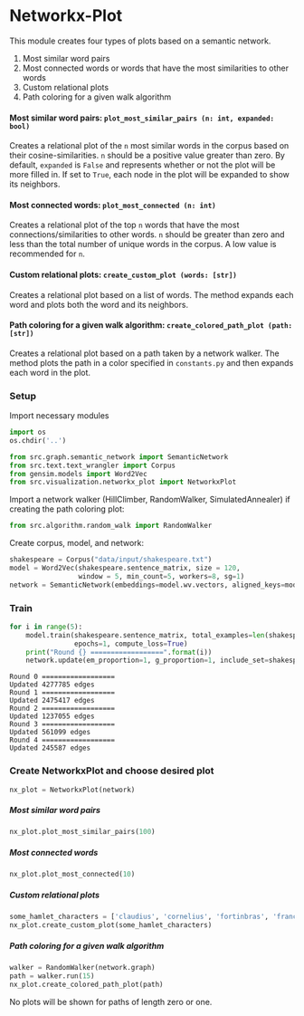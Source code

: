 # Networkx-Plot

This module creates four types of plots based on a semantic network.   
1. Most similar word pairs
2. Most connected words or words that have the most similarities to other words
3. Custom relational plots 
4. Path coloring for a given walk algorithm

#### Most similar word pairs:  `plot_most_similar_pairs (n: int, expanded: bool)`
Creates a relational plot of the `n` most similar words in the corpus based on their cosine-similarities.  `n` should be a positive value greater than zero.  By default, `expanded` is `False` and represents whether or not the plot will be more filled in. If set to `True`, each node in the plot will be expanded to show its neighbors.  

#### Most connected words: `plot_most_connected (n: int)`
Creates a relational plot of the top `n` words that have the most connections/similarities to other words.  `n` should be greater than zero and less than the total number of unique words in the corpus. A low value is recommended for `n`.

#### Custom relational plots: `create_custom_plot (words: [str])`
Creates a relational plot based on a list of words.  The method expands each word and plots both the word and its neighbors.   

#### Path coloring for a given walk algorithm: `create_colored_path_plot (path: [str])`
Creates a relational plot based on a path taken by a network walker.  The method plots the path in a color specified in `constants.py` and then expands each word in the plot.  


### Setup
Import necessary modules


```python
import os
os.chdir('..')
```


```python
from src.graph.semantic_network import SemanticNetwork
from src.text.text_wrangler import Corpus
from gensim.models import Word2Vec
from src.visualization.networkx_plot import NetworkxPlot
```

Import a network walker (HillClimber, RandomWalker, SimulatedAnnealer) if creating the path coloring plot:

```python
from src.algorithm.random_walk import RandomWalker
```

Create corpus, model, and network:

```python
shakespeare = Corpus("data/input/shakespeare.txt")
model = Word2Vec(shakespeare.sentence_matrix, size = 120,
                 window = 5, min_count=5, workers=8, sg=1)
network = SemanticNetwork(embeddings=model.wv.vectors, aligned_keys=model.wv.index2word)
```

### Train


```python
for i in range(5):
    model.train(shakespeare.sentence_matrix, total_examples=len(shakespeare.sentence_matrix),
                epochs=1, compute_loss=True)
    print("Round {} ==================".format(i))
    network.update(em_proportion=1, g_proportion=1, include_set=shakespeare.nouns, stop_set=shakespeare.stopwords, thresh=0.8, verbose=True)
```

    Round 0 ==================
    Updated 4277785 edges
    Round 1 ==================
    Updated 2475417 edges
    Round 2 ==================
    Updated 1237055 edges
    Round 3 ==================
    Updated 561099 edges
    Round 4 ==================
    Updated 245587 edges
    

### Create NetworkxPlot and choose desired plot   

```python
nx_plot = NetworkxPlot(network)
```

##### Most similar word pairs
```python
nx_plot.plot_most_similar_pairs(100)
```

##### Most connected words 
```python
nx_plot.plot_most_connected(10)
```

##### Custom relational plots 
```python
some_hamlet_characters = ['claudius', 'cornelius', 'fortinbras', 'francisco', 'guildenstern', 'hamlet', 'horatio', 'laertes', 'marcellus', 'ophelia', 'osric', 'polonius', 'reynaldo', 'rosencrantz', 'servant']
nx_plot.create_custom_plot(some_hamlet_characters)
```

##### Path coloring for a given walk algorithm
```python
walker = RandomWalker(network.graph)
path = walker.run(15)
nx_plot.create_colored_path_plot(path)
```

No plots will be shown for paths of length zero or one. 
